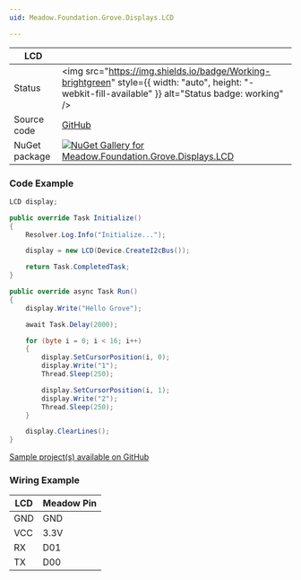 ```yaml
---
uid: Meadow.Foundation.Grove.Displays.LCD

---
```


| LCD | |
|--------|--------|
| Status | <img src="https://img.shields.io/badge/Working-brightgreen" style={{ width: "auto", height: "-webkit-fill-available" }} alt="Status badge: working" /> |
| Source code | [GitHub](https://github.com/WildernessLabs/Meadow.Foundation.Grove/tree/main/Source/LCD) |
| NuGet package | <a href="https://www.nuget.org/packages/Meadow.Foundation.Grove.Displays.LCD/" target="_blank"><img src="https://img.shields.io/nuget/v/Meadow.Foundation.Grove.Displays.LCD.svg?label=Meadow.Foundation.Grove.Displays.LCD" alt="NuGet Gallery for Meadow.Foundation.Grove.Displays.LCD" /></a> |

### Code Example

```csharp
LCD display;

public override Task Initialize()
{
    Resolver.Log.Info("Initialize...");

    display = new LCD(Device.CreateI2cBus());

    return Task.CompletedTask;
}

public override async Task Run()
{
    display.Write("Hello Grove");

    await Task.Delay(2000);

    for (byte i = 0; i < 16; i++)
    {
        display.SetCursorPosition(i, 0);
        display.Write("1");
        Thread.Sleep(250);

        display.SetCursorPosition(i, 1);
        display.Write("2");
        Thread.Sleep(250);
    }

    display.ClearLines();
}

```

[Sample project(s) available on GitHub](https://github.com/WildernessLabs/Meadow.Foundation.Grove/tree/main/Source/LCD/Samples/LCD_Sample)

### Wiring Example

| LCD | Meadow Pin |
|--------|------------|
| GND    | GND        |
| VCC    | 3.3V       |
| RX     | D01        |
| TX     | D00        |

